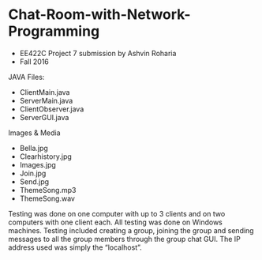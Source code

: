 # Chat-Room-with-Network-Programming
 - EE422C Project 7 submission by Ashvin Roharia
 - Fall 2016

JAVA Files:
 - ClientMain.java
 - ServerMain.java
 - ClientObserver.java
 - ServerGUI.java

Images & Media
 - Bella.jpg
 - Clearhistory.jpg
 - Images.jpg
 - Join.jpg
 - Send.jpg
 - ThemeSong.mp3
 - ThemeSong.wav

Testing was done on one computer with up to 3 clients and on two computers with one client
each. All testing was done on Windows machines. Testing included creating a group, joining the
group and sending messages to all the group members through the group chat GUI. The IP
address used was simply the “localhost”.
